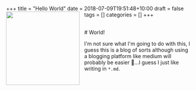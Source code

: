 +++
title = "Hello World"
date = 2018-07-09T19:51:48+10:00
draft = false
tags = []
categories = []
+++
<img src="/images/blog/hello_world/hello.jpg" width="200px" align="left" style="padding-right: 10px;"/>

<br/>
# World!

I'm not sure what I'm going to do with this, I guess this is a blog of sorts although using a blogging platform like medium will probably be easier 🤔...I guess I just like writing in `*.md`.
